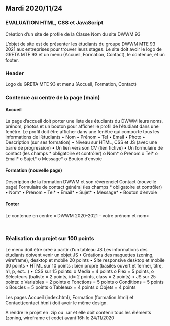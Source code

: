## Mardi 2020/11/24

### EVALUATION HTML, CSS et JavaScript
Création d’un site de profile de la Classe 
Nom du site DWWM 93


L’objet de site est de présenter les étudiants du groupe DWWM MTE 93 2021 aux entreprises pour trouver leurs stages.
Le site doit avoir le logo de GRETA MTE 93 et un menu (Accueil, Formation, Contact), le contenue, et un footer.

### Header
Logo du GRETA MTE 93 et menu (Accueil, Formation, Contact)

### Contenue au centre de la page (main)
#### Accueil
La page d’accueil doit porter une liste des étudiants du DWWM leurs noms, prénom, photos et un bouton pour afficher le profil de l’étudiant dans une fenêtre.
Le profil doit être afficher dans une fenêtre qui comporte tous les informations de l’étudiants
•	Nom
•	Prénom
•	Tel
•	Email
•	Photo
•	Description (sur ses formation)
•	Niveau sur HTML, CSS et JS (avec une barre de progression)
•	Un lien vers son CV (lien fictive)
•	Un formulaire de contact (les champs * obligatoire et contrôler)
o	Nom*
o	Prénom
o	Tel*
o	Email*
o	Sujet*
o	Message*
o	Bouton d’envoie



#### Formation (nouvelle page)
Description de la formation DWWM et son révérenciel
Contact (nouvelle page)
Formulaire de contact général (les champs * obligatoire et contrôler)
•	Nom*
•	Prénom
•	Tel*
•	Email*
•	Sujet*
•	Message*
•	Bouton d’envoie
#### Footer
Le contenue en centre « DWWM 2020-2021 – votre prénom et nom»

 
### Réalisation du projet sur 100 points

Le menu doit être crée à partir d’un tableau JS
Les informations des étudiants doivent venir un objet JS
•	Créations des maquettes (zoning, wireframe), desktop et mobile 20 points
•	Site responsive desktop et mobile 30 points
•	HTML sur 10 points : bien propre (basiles ouvert et fermer, titre, h1, p, ect…) 
•	CSS sur 15 points: 
o	Media = 4 points
o	Flex = 5 points, 
o	Sélecteurs (baliste = 2 points, id= 2 points, class = 2 points)
•	JS sur 25 points: 
o	Variables = 2 points
o	Fonctions = 5 points
o	Conditions = 5 points
o	Boucles = 5 points
o	Tableaux = 4 points 
o	Objets = 4 points

Les pages Accueil (index.html), Formation (formation.html) et Contact(contact.html) doit avoir le même design.

À rendre le projet en .zip ou .rar et elle doit contenir tous les éléments (zoning, wireframe et code) avant 16h le 24/11/2020
